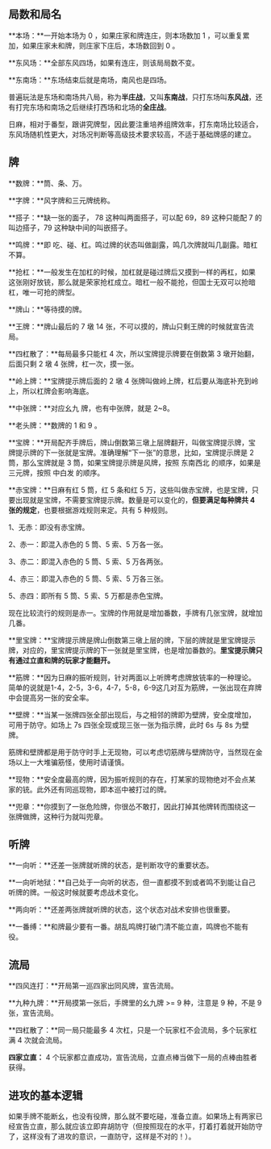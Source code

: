 ## 局数和局名

**本场：**一开始本场为 0 ，如果庄家和牌连庄，则本场数加 1 ，可以重复累加，如果庄家未和牌，则庄家下庄后，本场数回到 0 。

**东风场：**全部东风四场，如果有连庄，则该局局数不变。

**东南场：**东场结束后就是南场，南风也是四场。

普遍玩法是东场和南场共八局，称为**半庄战**，又叫**东南战**，只打东场叫**东风战**，还有打完东场和南场之后继续打西场和北场的**全庄战**。

日麻，相对于番型，跟讲究牌型，因此要注重培养组牌效率，打东南场比较适合，东风场随机性更大，对场况判断等高级技术要求较高，不适于基础牌感的建立。

## 牌

**数牌：**筒、条、万。

**字牌：**风字牌和三元牌统称。

**搭子：**缺一张的面子， 78 这种叫两面搭子，可以配 69，89 这种只能配 7 的叫边搭子，79 这种缺中间的叫嵌搭子。

**鸣牌：**即 吃、碰、杠。鸣过牌的状态叫做副露，鸣几次牌就叫几副露。暗杠不算。

**抢杠：**一般发生在加杠的时候，加杠就是碰过牌后又摸到一样的再杠，如果这张刚好放铳，那么就是荣家抢杠成立。暗杠一般不能抢，但国士无双可以抢暗杠，唯一可抢的牌型。

**牌山：**等待摸的牌。

**王牌：**牌山最后的 7 墩 14 张，不可以摸的，牌山只剩王牌的时候就宣告流局。

**四杠散了：**每局最多只能杠 4 次，所以宝牌提示牌要在倒数第 3 墩开始翻，后面只剩 2 墩 4 张牌，杠一次，摸一张。

**岭上牌：**宝牌提示牌后面的 2 墩 4 张牌叫做岭上牌，杠后要从海底补充到岭上，所以杠牌会影响海底。

**中张牌：**对应幺九  牌，也有中张牌，就是 2~8。

**老头牌：**数牌的 1 和 9 。

**宝牌：**开局配齐手牌后，牌山倒数第三墩上层牌翻开，叫做宝牌提示牌，宝牌提示牌的下一张就是宝牌。准确理解“下一张”的意思，比如，宝牌提示牌是 2 筒，那么宝牌就是 3 筒，如果宝牌提示牌是风牌，按照 东南西北 的顺序，如果是三元牌，按照 中白发 的顺序。

**赤宝牌：**日麻有红 5 筒，红 5 条和红 5 万，这些叫做赤宝牌，也是宝牌，只要出现就是宝牌，不需要宝牌提示牌。数量是可以变化的，**但要满足每种牌共 4 张的规定**，也要根据游戏规则来定。共有 5 种规则。

1、无赤：即没有赤宝牌。

2、赤一：即混入赤色的 5 筒、5 索、5 万各一张。

3、赤二：即混入赤色的 5 筒、5 索、5 万各两张。

4、赤三：即混入赤色的 5 筒、5 索、5 万各三张。

5、赤四：即所有 5 筒、5 索、5 万都是赤色宝牌。

现在比较流行的规则是赤一。宝牌的作用就是增加番数，手牌有几张宝牌，就增加几番。

**里宝牌：**宝牌提示牌是牌山倒数第三墩上层的牌，下层的牌就是里宝牌提示牌，对应的，里宝牌提示牌的下一张就是里宝牌，也是增加番数的。**里宝提示牌只有通过立直和牌的玩家才能翻开。**

**筋牌：**因为日麻的振听规则，针对两面以上听牌考虑牌放铳率的一种理论。简单的说就是1-4，2-5，3-6，4-7，5-8，6-9这几对互为筋牌，一张出现在弃牌中会提高另一张的安全率。

**壁牌：**当某一张牌四张全部出现后，与之相邻的牌即为壁牌，安全度增加，可用于防守。如场上 7s 四张全现或现三张一张为指示牌，此时 6s 与 8s 为壁牌。

筋牌和壁牌都是用于防守时手上无现物，可以考虑切筋牌与壁牌防守，当然现在金场以上一大堆骗筋怪，使用时请谨慎。

**现物：**安全度最高的牌，因为振听规则的存在，打某家的现物绝对不会点某家的铳。此外还有同巡现物，即本巡中被打过的牌。

**兜章：**你摸到了一张危险牌，你很怂不敢打，因此打掉其他牌转而围绕这一张牌做牌，这种行为就叫兜章。

## 听牌

**一向听：**还差一张牌就听牌的状态，是判断攻守的重要状态。

**一向听地狱：**自己处于一向听的状态，但一直都摸不到或者鸣不到能让自己听牌的牌。一般这时候就要考虑战术变化。

**两向听：**还差两张牌就听牌的状态，这个状态对战术安排也很重要。

**一番缚：**和牌最少要有一番。胡乱鸣牌打破门清不能立直，鸣牌也不能有役。

## 流局

**四风连打：**开局第一巡四家出同风牌，宣告流局。

**九种九牌：**开局摸第一张后，手牌里的幺九牌 >= 9 种，注意是 9 种，不是 9 张，宣告流局。

**四杠散了：**同一局只能最多 4 次杠，只是一个玩家杠不会流局，多个玩家杠满 4 次就会流局。

**四家立直：** 4 个玩家都立直成功，宣告流局，立直点棒当做下一局的点棒由胜者获得。

## 进攻的基本逻辑

如果手牌不能断幺，也没有役牌，那么就不要吃碰，准备立直。如果场上有两家已经宣告立直，那么就应该立即弃胡防守（但按照现在的水平，打着打着就开始防守了，这样没有了进攻的意识，一直防守，这样是不对的！）。